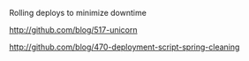 Rolling deploys to minimize downtime

http://github.com/blog/517-unicorn

http://github.com/blog/470-deployment-script-spring-cleaning
